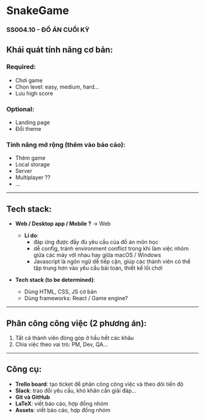# SnakeGame
### SS004.10 - ĐỒ ÁN CUỐI KỲ

## Khái quát tính năng cơ bản:

### Required:
   - Chơi game
   - Chọn level: easy, medium, hard...
   - Lưu high score

### Optional:
   - Landing page
   - Đổi theme

### Tính năng mở rộng (thêm vào báo cáo):
   - Thêm game
   - Local storage
   - Server
   - Multiplayer ??
   - ...

---

## Tech stack:
- **Web / Desktop app / Mobile ?** -> Web
    - **Lí do**:
        - đáp ứng được đầy đủ yêu cầu của đồ án môn học
        - dễ config, tránh environment conflict trong khi làm việc nhóm giữa các máy với nhau hay giữa macOS / Windows
        - Javascript là ngôn ngữ dễ tiếp cận, giúp các thành viên có thể tập trung hơn vào yêu cầu bài toán, thiết kế lối chơi

- **Tech stack (to be determined)**:
    - Dùng HTML, CSS, JS cơ bản
    - Dùng frameworks: React / Game engine?

---

## Phân công công việc (2 phương án):
1. Tất cả thành viên đóng góp ở hầu hết các khâu
2. Chia việc theo vai trò: PM, Dev, QA...

---

## Công cụ:
- **Trello board**: tạo ticket để phân công công việc và theo dõi tiến độ
- **Slack**: trao đổi yêu cầu, khó khăn cần giải đáp...
- **Git và GitHub**
- **LaTeX**: viết báo cáo, hợp đồng nhóm
- **Assets**: viết báo cáo, hợp đồng nhóm
